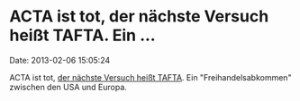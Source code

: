 ACTA ist tot, der nächste Versuch heißt TAFTA. Ein \...
=======================================================

Date: 2013-02-06 15:05:24

ACTA ist tot, [der nächste Versuch heißt
TAFTA](https://netzpolitik.org/2013/urheberrechtrechtsreform-zwischen-geheimverhandlungen-und-crowdsourcing/).
Ein \"Freihandelsabkommen\" zwischen den USA und Europa.
